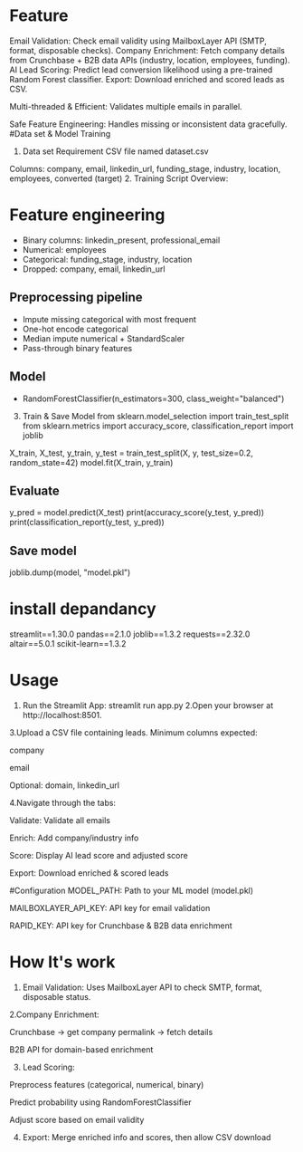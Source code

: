 # Feature
Email Validation: Check email validity using MailboxLayer API (SMTP, format, disposable checks).
Company Enrichment: Fetch company details from Crunchbase + B2B data APIs (industry, location, employees, funding).
AI Lead Scoring: Predict lead conversion likelihood using a pre-trained Random Forest classifier.
Export: Download enriched and scored leads as CSV.

Multi-threaded & Efficient: Validates multiple emails in parallel.

Safe Feature Engineering: Handles missing or inconsistent data gracefully.
#Data set & Model Training
1. Data set Requirement
   CSV file named dataset.csv

  Columns:
    company, email, linkedin_url, funding_stage, industry, location, employees,       converted (target)
2. Training Script Overview:
  # Feature engineering
- Binary columns: linkedin_present, professional_email
- Numerical: employees
- Categorical: funding_stage, industry, location
- Dropped: company, email, linkedin_url

## Preprocessing pipeline
- Impute missing categorical with most frequent
- One-hot encode categorical
- Median impute numerical + StandardScaler
- Pass-through binary features

## Model
- RandomForestClassifier(n_estimators=300, class_weight="balanced")
3. Train & Save Model
  from sklearn.model_selection import train_test_split
from sklearn.metrics import accuracy_score, classification_report
import joblib

X_train, X_test, y_train, y_test = train_test_split(X, y, test_size=0.2, random_state=42)
model.fit(X_train, y_train)

## Evaluate
y_pred = model.predict(X_test)
print(accuracy_score(y_test, y_pred))
print(classification_report(y_test, y_pred))

## Save model
joblib.dump(model, "model.pkl")


# install depandancy 
streamlit==1.30.0
pandas==2.1.0
joblib==1.3.2
requests==2.32.0
altair==5.0.1
scikit-learn==1.3.2

# Usage 
1. Run the Streamlit App:
   streamlit run app.py
2.Open your browser at http://localhost:8501.

3.Upload a CSV file containing leads. Minimum columns expected:

company

email

Optional: domain, linkedin_url

4.Navigate through the tabs:

 Validate: Validate all emails

 Enrich: Add company/industry info

 Score: Display AI lead score and adjusted score

 Export: Download enriched & scored leads

 #Configuration
 MODEL_PATH: Path to your ML model (model.pkl)

MAILBOXLAYER_API_KEY: API key for email validation

RAPID_KEY: API key for Crunchbase & B2B data enrichment

# How It's work 
1. Email Validation: Uses MailboxLayer API to check SMTP, format, disposable status.

2.Company Enrichment:

Crunchbase → get company permalink → fetch details

B2B API for domain-based enrichment

3. Lead Scoring:

Preprocess features (categorical, numerical, binary)

Predict probability using RandomForestClassifier

Adjust score based on email validity

4. Export: Merge enriched info and scores, then allow CSV download
 
